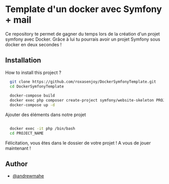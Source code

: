
# Template d'un docker avec Symfony + mail

Ce repository te permet de gagner du temps lors de la création d'un projet symfony avec Docker.
Grâce à lui tu pourrais avoir un projet Symfony sous docker en deux secondes !

## Installation

How to install this project ? 

```bash
  git clone https://github.com/roxasenjoy/DockerSymfonyTemplate.git
  cd DockerSymfonyTemplate
  
  docker-compose build
  docker exec php composer create-project symfony/website-skeleton PROJECT_NAME
  docker-compose up -d

```


Ajouter des éléments dans notre projet 

```bash
  
  docker exec -it php /bin/bash
  cd PROJECT_NAME

```

Félicitation, vous êtes dans le dossier de votre projet ! A vous de jouer maintenant !
    
## Author

- [@andrewmahe](https://andrewmahe.com/)


